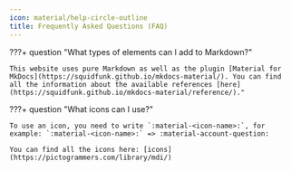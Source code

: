 ```yaml
---
icon: material/help-circle-outline
title: Frequently Asked Questions (FAQ) 
---
```


???+ question "What types of elements can I add to Markdown?"

    This website uses pure Markdown as well as the plugin [Material for MkDocs](https://squidfunk.github.io/mkdocs-material/). You can find all the information about the available references [here](https://squidfunk.github.io/mkdocs-material/reference/)."


???+ question "What icons can I use?"

    To use an icon, you need to write `:material-<icon-name>:`, for example: `:material-<icon-name>:` => :material-account-question:

    You can find all the icons here: [icons](https://pictogrammers.com/library/mdi/)
